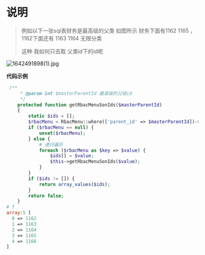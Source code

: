 #   说明

> 例如以下一张sql表财务是最高级的父类 如图所示  财务下面有1162 1165   ，1162下面还有 1163  1164 无限分类
>
> 这种 我如何只去取 父类id下的id呢

![1642491898(1).jpg](https://s2.loli.net/2022/01/18/sX9bont5BcKrxAl.png)

**代码示例**

```php
 /**
     * @param int $masterParentId 最高级的父级id
     */
    protected function getRbacMenuSonIds($masterParentId)
    {
        static $ids = [];
        $rbacMenu = RbacMenu::where(['parent_id' => $masterParentId])->pluck('id');
        if ($rbacMenu == null) {
            unset($rbacMenu);
        } else {
            # 递归遍历
            foreach ($rbacMenu as $key => $value) {
                $ids[] = $value;
                $this->getRbacMenuSonIds($value);
            }
        }
        if ($ids != []) {
            return array_values($ids);
        }
        return false;
    }
# f
array:5 [
  0 => 1162
  1 => 1163
  2 => 1164
  3 => 1165
  4 => 1166
]
```

